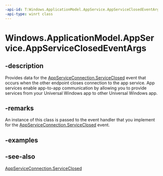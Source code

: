 ```yaml
---
-api-id: T:Windows.ApplicationModel.AppService.AppServiceClosedEventArgs
-api-type: winrt class
---
```


<!-- Class syntax.
public class AppServiceClosedEventArgs : Windows.ApplicationModel.AppService.IAppServiceClosedEventArgs
-->

# Windows.ApplicationModel.AppService.AppServiceClosedEventArgs

## -description
Provides data for the [AppServiceConnection.ServiceClosed](appserviceconnection_serviceclosed.md) event that occurs when the other endpoint closes connection to the app service. App services enable app-to-app communication by allowing you to provide services from your Universal Windows app to other Universal Windows app.

## -remarks
An instance of this class is passed to the event handler that you implement for the [AppServiceConnection.ServiceClosed](appserviceconnection_serviceclosed.md) event.

## -examples

## -see-also
[AppServiceConnection.ServiceClosed](appserviceconnection_serviceclosed.md)